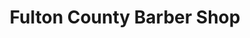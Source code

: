 ---
title: "Fulton County Barber Shop"
url: /gloversville/fulton-county-barber-shop/
shop: hairdresser
---